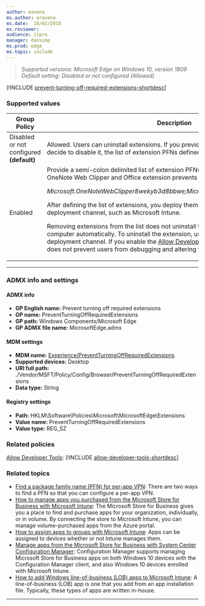 ```yaml
---
author: eavena
ms.author: eravena
ms.date:  10/02/2018
ms.reviewer: 
audience: itpromanager: dansimp
ms.prod: edge
ms.topic: include
---
```


<!-- ## Prevent turning off required extensions-->  

>*Supported versions: Microsoft Edge on Windows 10, version 1809*<br>
>*Default setting:  Disabled or not configured (Allowed)*

[!INCLUDE [prevent-turning-off-required-extensions-shortdesc](../shortdesc/prevent-turning-off-required-extensions-shortdesc.md)]

### Supported values

|                Group Policy                 |                                                                                                                                                                                                                                                                                                                                                                                                      Description                                                                                                                                                                                                                                                                                                                                                                                                       |
|---------------------------------------------|------------------------------------------------------------------------------------------------------------------------------------------------------------------------------------------------------------------------------------------------------------------------------------------------------------------------------------------------------------------------------------------------------------------------------------------------------------------------------------------------------------------------------------------------------------------------------------------------------------------------------------------------------------------------------------------------------------------------------------------------------------------------------------------------------------------------|
| Disabled or not configured<br>**(default)** |                                                                                                                                                                                                                                                                                                                      Allowed. Users can uninstall extensions. If you previously enabled this policy and you decide to disable it, the list of extension PFNs defined in this policy get ignored.                                                                                                                                                                                                                                                                                                                       |
|                   Enabled                   | Provide a semi-colon delimited list of extension PFNs. For example, adding the following OneNote Web Clipper and Office extension prevents users from turning it off:<p><p>*Microsoft.OneNoteWebClipper8wekyb3d8bbwe;Microsoft.OfficeOnline8wekyb3d8bbwe* <p>After defining the list of extensions, you deploy them through any available enterprise deployment channel, such as Microsoft Intune.<p>Removing extensions from the list does not uninstall the extension from the user’s computer automatically. To uninstall the extension, use any available enterprise deployment channel. If you enable the [Allow Developer Tools](../group-policies/developer-settings-gp.md#allow-developer-tools) policy, then this policy does not prevent users from debugging and altering the logic on an extension. |

---



### ADMX info and settings
#### ADMX info
- **GP English name:** Prevent turning off required extensions
- **GP name:** PreventTurningOffRequiredExtensions
- **GP path:** Windows Components/Microsoft Edge
- **GP ADMX file name:** MicrosoftEdge.admx

#### MDM settings
- **MDM name:** [Experience/PreventTurningOffRequiredExtensions](https://docs.microsoft.com/windows/client-management/mdm/policy-csp-browser#browser-preventturningoffrequiredextensions)
- **Supported devices:** Desktop 
- **URI full path:** ./Vendor/MSFT/Policy/Config/Browser/PreventTurningOffRequiredExtensions 
- **Data type:** String

#### Registry settings
- **Path:** HKLM\Software\Policies\Microsoft\MicrosoftEdge\Extensions 
- **Value name:** PreventTurningOffRequiredExtensions
- **Value type:** REG_SZ

### Related policies
[Allow Developer Tools](../available-policies.md#allow-developer-tools): [!INCLUDE [allow-developer-tools-shortdesc](../shortdesc/allow-developer-tools-shortdesc.md)]


### Related topics

- [Find a package family name (PFN) for per-app VPN](https://docs.microsoft.com/sccm/protect/deploy-use/find-a-pfn-for-per-app-vpn): There are two ways to find a PFN so that you can configure a per-app VPN.
- [How to manage apps you purchased from the Microsoft Store for Business with Microsoft Intune](https://docs.microsoft.com/intune/windows-store-for-business): The Microsoft Store for Business gives you a place to find and purchase apps for your organization, individually, or in volume. By connecting the store to Microsoft Intune, you can manage volume-purchased apps from the Azure portal. 
- [How to assign apps to groups with Microsoft Intune](https://docs.microsoft.com/intune/apps-deploy): Apps can be assigned to devices whether or not Intune manages them. 
- [Manage apps from the Microsoft Store for Business with System Center Configuration Manager](https://docs.microsoft.com/sccm/apps/deploy-use/manage-apps-from-the-windows-store-for-business): Configuration Manager supports managing Microsoft Store for Business apps on both Windows 10 devices with the Configuration Manager client, and also Windows 10 devices enrolled with Microsoft Intune. 
- [How to add Windows line-of-business (LOB) apps to Microsoft Intune](https://docs.microsoft.com/intune/lob-apps-windows): A line-of-business (LOB) app is one that you add from an app installation file. Typically, these types of apps are written in-house. 

<hr>
